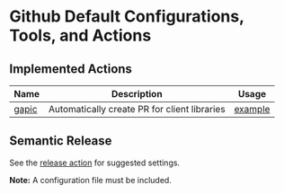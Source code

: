 # Github Default Configurations, Tools, and Actions

## Implemented Actions

| Name    | Description                                  | Usage            |
| ------- | -------------------------------------------- | ---------------- |
| [gapic] | Automatically create PR for client libraries | [example][gapic] |

## Semantic Release

See the [release action](https://github.com/googlemaps/.github/tree/master/.github/workflows/release.yml) for suggested settings.

**Note:** A configuration file must be included.

[gapic]: https://github.com/googlemaps/.github/tree/master/actions/gapic
 
